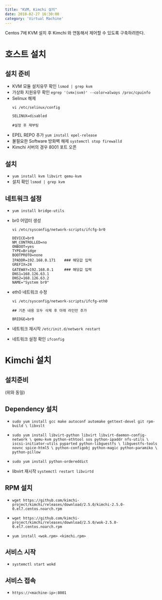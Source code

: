```yaml
---
title: "KVM, Kimchi 설치"
date: 2018-02-27 16:30:00
category: 'Virtual Machine'
---
```


Centos 7에 KVM 설치 후 Kimchi 와 연동해서 제어할 수 있도록 구축하려한다.

# 호스트 설치

## 설치 준비

- KVM 모듈 설치유무 확인 `lsmod | grep kvm`
- 가상화 지원유무 확인 `egrep '(vmx|svm)' --color=always /proc/cpuinfo`
- Selinux 해제
	```
	vi /etc/selinux/config

	SELINUX=disabled

	#설정 후 재부팅
	```
- EPEL REPO 추가 `yum install epel-release`
- 불필요한 Software 방화벽 해제 `systemctl stop firewalld`
- Kimchi 서버의 경우 8001 포트 오픈

## 설치
- `yum install kvm libvirt qemu-kvm`
- 설치 확인 `lsmod | grep kvm`

## 네트워크 설정

- `yum install bridge-utils`
- br0 어댑터 생성
	```
	vi /etc/sysconfig/network-scripts/ifcfg-br0

	DEVICE=br0
	NM_CONTROLLED=no
	ONBOOT=yes
	TYPE=Bridge
	BOOTPROTO=none
	IPADDR=192.168.0.171    ### 해당값 입력
	GREFIX=24
	GATEWAY=192.168.0.1     ### 해당값 입력
	DNS1=168.126.63.1		 
	DNS2=168.126.63.2
	NAME="System br0" 

	```

- eth0 네트워크 수정

	```
	vi /etc/sysconfig/network-scripts/ifcfg-eth0

	## 기존 내용 모두 삭제 후 아래 라인만 추가

	BRIDGE=br0

	```

- 네트워크 재시작 `/etc/init.d/network restart`

- 네트워크 설정 확인 `ifconfig`


# Kimchi 설치

## 설치준비 
(위와 동일)

## Dependency 설치

- `sudo yum install gcc make autoconf automake gettext-devel git rpm-build \
                    libxslt`

- `sudo yum install libvirt-python libvirt libvirt-daemon-config-network \
                    qemu-kvm python-ethtool sos python-ipaddr nfs-utils \
                    iscsi-initiator-utils pyparted python-libguestfs \
                    libguestfs-tools novnc spice-html5 \
                    python-configobj python-magic python-paramiko \
                    python-pillow`

- `sudo yum install python-ordereddict`

- libvirt 재시작 `systemctl restart libvirtd`


## RPM 설치

- `wget https://github.com/kimchi-project/kimchi/releases/download/2.5.0/kimchi-2.5.0-0.el7.centos.noarch.rpm`
- `wget https://github.com/kimchi-project/kimchi/releases/download/2.5.0/wok-2.5.0-0.el7.centos.noarch.rpm`

- `yum install <wok.rpm> <kimchi.rpm>`


## 서비스 시작

- `systemctl start wokd`


## 서비스 접속

- `https://<machine-ip>:8001`



